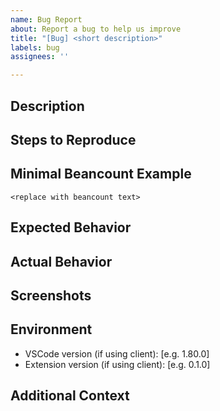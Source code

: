```yaml
---
name: Bug Report
about: Report a bug to help us improve
title: "[Bug] <short description>"
labels: bug
assignees: ''

---
```


## Description

<!-- A clear and concise description of what the bug is. -->

## Steps to Reproduce

<!-- 1. Describe the steps to reproduce the behavior:
2. ... -->

## Minimal Beancount Example

<!-- Please provide the smallest possible Beancount text that reproduces the issue: -->

```beancount
<replace with beancount text>
```

## Expected Behavior

<!-- A clear and concise description of what you expected to happen. -->

## Actual Behavior

<!-- What actually happened? -->

## Screenshots

<!-- If applicable, add screenshots to help explain your problem. -->

## Environment

- VSCode version (if using client): [e.g. 1.80.0]
- Extension version (if using client): [e.g. 0.1.0]

## Additional Context

<!-- Add any other context about the problem here. -->
